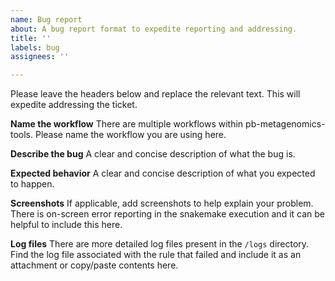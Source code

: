 ```yaml
---
name: Bug report
about: A bug report format to expedite reporting and addressing.
title: ''
labels: bug
assignees: ''

---
```

Please leave the headers below and replace the relevant text. This will expedite addressing the ticket. 

**Name the workflow**
There are multiple workflows within pb-metagenomics-tools. Please name the workflow you are using here.

**Describe the bug**
A clear and concise description of what the bug is.

**Expected behavior**
A clear and concise description of what you expected to happen.

**Screenshots**
If applicable, add screenshots to help explain your problem. There is on-screen error reporting in the snakemake execution and it can be helpful to include this here.

**Log files**
There are more detailed log files present in the `/logs` directory. Find the log file associated with the rule that failed and include it as an attachment or copy/paste contents here.
